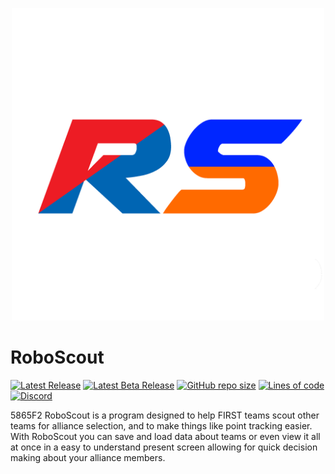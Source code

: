 <p align="center">
  <img width="500px" src="Assets/Sprites/RS Logo.png">
</p>

# RoboScout

[![Latest Release](https://img.shields.io/badge/dynamic/json?color=%230026ff&label=Release%20Version&query=%24.LatestVersion&url=https%3%2F%2Falphawarestudios.com%2FData%2FRoboScout)](https://alphawarestudios.com/Downloads)
[![Latest Beta Release](https://img.shields.io/badge/dynamic/json?color=%23ff6a00&label=Beta%20Version&query=%24.LatestBetaVersion&url=https%3%2F%2Falphawarestudios.com%2FData%2FRoboScout)](https://alphawarestudios.com/Downloads)
[![GitHub repo size](https://img.shields.io/github/repo-size/AlphaWare-Studios/RoboScout?label=Repository%20Size)]()
[![Lines of code](https://img.shields.io/tokei/lines/github/AlphaWare-Studios/RoboScout?label=Lines%20of%20Code)]()
[![Discord](https://img.shields.io/discord/815672460283346945?color=5865F2&label=Discord&logo=Discord)](https://discord.gg/2rfXFMK3xG)

5865F2
RoboScout is a program designed to help FIRST teams scout other teams for alliance selection, and to make things like point tracking easier.​ With RoboScout you can save and load data about teams or even view it all at once in a easy to understand present screen allowing for quick decision making about your alliance members.

